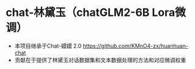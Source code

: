 # chat-林黛玉（chatGLM2-6B Lora微调）
- 本项目继承于Chat-嬛嬛 2.0 https://github.com/KMnO4-zx/huanhuan-chat  
- 贡献在于提供了林黛玉对话数据集和文本数据处理的方法和对应微调权重
